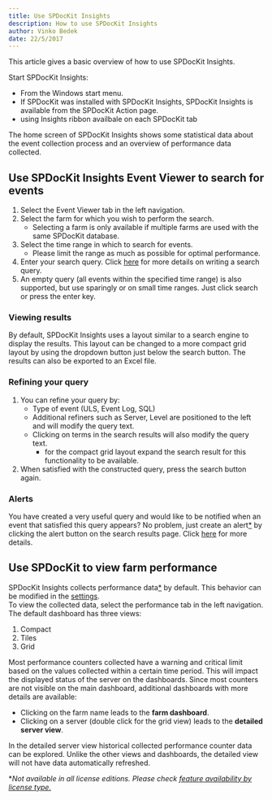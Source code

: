```yaml
---
title: Use SPDocKit Insights
description: How to use SPDocKit Insights
author: Vinko Bedek
date: 22/5/2017
---
```


This article gives a basic overview of how to use SPDocKit Insights.

Start SPDocKit Insights:
- From the Windows start menu.
- If SPDocKit was installed with SPDocKit Insights, SPDocKit Insights is available from the SPDocKit Action page.
- using Insights ribbon availbale on each SPDocKit tab

The home screen of SPDocKit Insights shows some statistical data about the event collection process and an overview of performance data collected.

## Use SPDocKit Insights Event Viewer to search for events

1. Select the Event Viewer tab in the left navigation. 
2. Select the farm for which you wish to perform the search.
    - Selecting a farm is only available if multiple farms are used with the same SPDocKit database.
3. Select the time range in which to search for events.
    - Please limit the range as much as possible for optimal performance. 
4. Enter your search query. Click [here](#internal/spdockit-insights/search-query-guide/) for more details on writing a search query.
5. An empty query (all events within the specified time range) is also supported, but use sparingly or on small time ranges. Just click search or press the enter key.

### Viewing results
By default, SPDocKit Insights uses a layout similar to a search engine to display the results. This layout can be changed to a more compact grid layout by using the dropdown button just below the search button. The results can also be exported to an Excel file.

### Refining your query
1. You can refine your query by:
    - Type of event (ULS, Event Log, SQL)
    - Additional refiners such as Server, Level are positioned to the left and will modify the query text.
    - Clicking on terms in the search results will also modify the query text.
      - for the compact grid layout expand the search result for this functionality to be available.
2. When satisfied with the constructed query, press the search button again.

### Alerts
You have created a very useful query and would like to be notified when an event that satisfied this query appears? No problem, just create an alert[*](#licenseLimitations) by clicking the alert button on the search results page. Click [here](#internal/spdockit-insights/search-alerts) for more details.
        
## Use SPDocKit to view farm performance

SPDocKit Insights collects performance data[*](#licenseLimitations) by default. This behavior can be modified in the [settings](#internal/spdockit-insights/customize-settings/).  
To view the collected data, select the performance tab in the left navigation.  
The default dashboard has three views:
1. Compact
2. Tiles
3. Grid 

Most performance counters collected have a warning and critical limit based on the values collected within a certain time period. This will impact the displayed status of the server on the dashboards. Since most counters are not visible on the main dashboard, additional dashboards with more details are available:
- Clicking on the farm name leads to the **farm dashboard**.
- Clicking on a server (double click for the grid view) leads to the **detailed server view**.

In the detailed server view historical collected performance counter data can be explored. Unlike the other views and dashboards, the detailed view will not have data automatically refreshed.


<a name="licenseLimitations"></a>*_Not available in all license editions.
 Please check [feature availability by license type.](https://www.spdockit.com/orders/features-by-licenses/)_
